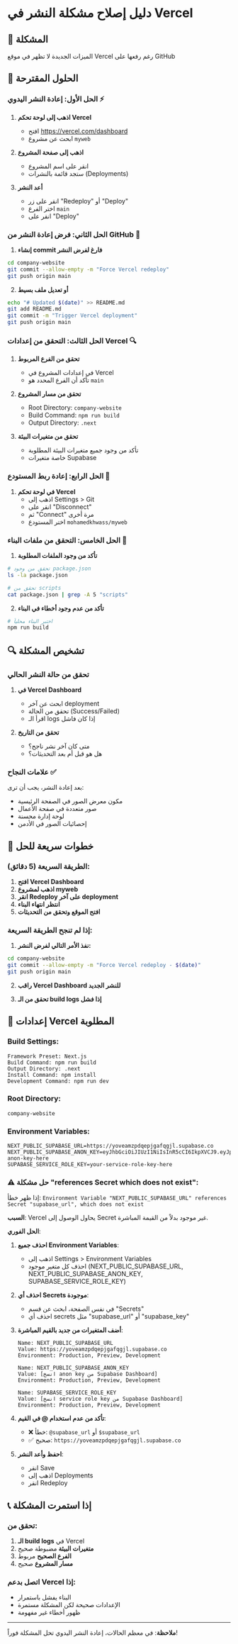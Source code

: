 # دليل إصلاح مشكلة النشر في Vercel

## 🚨 المشكلة
الميزات الجديدة لا تظهر في موقع Vercel رغم رفعها على GitHub

## 🔧 الحلول المقترحة

### الحل الأول: إعادة النشر اليدوي ⚡

1. **اذهب إلى لوحة تحكم Vercel**
   - افتح https://vercel.com/dashboard
   - ابحث عن مشروع `myweb`

2. **اذهب إلى صفحة المشروع**
   - انقر على اسم المشروع
   - ستجد قائمة بالنشرات (Deployments)

3. **أعد النشر**
   - انقر على زر "Redeploy" أو "Deploy"
   - اختر الفرع `main`
   - انقر على "Deploy"

### الحل الثاني: فرض إعادة النشر من GitHub 🔄

1. **إنشاء commit فارغ لفرض النشر**
```bash
cd company-website
git commit --allow-empty -m "Force Vercel redeploy"
git push origin main
```

2. **أو تعديل ملف بسيط**
```bash
echo "# Updated $(date)" >> README.md
git add README.md
git commit -m "Trigger Vercel deployment"
git push origin main
```

### الحل الثالث: التحقق من إعدادات Vercel 🔍

1. **تحقق من الفرع المربوط**
   - في إعدادات المشروع في Vercel
   - تأكد أن الفرع المحدد هو `main`

2. **تحقق من مسار المشروع**
   - Root Directory: `company-website`
   - Build Command: `npm run build`
   - Output Directory: `.next`

3. **تحقق من متغيرات البيئة**
   - تأكد من وجود جميع متغيرات البيئة المطلوبة
   - خاصة متغيرات Supabase

### الحل الرابع: إعادة ربط المستودع 🔗

1. **في لوحة تحكم Vercel**
   - اذهب إلى Settings > Git
   - انقر على "Disconnect"
   - ثم "Connect" مرة أخرى
   - اختر المستودع `mohamedkhwass/myweb`

### الحل الخامس: التحقق من ملفات البناء 📁

1. **تأكد من وجود الملفات المطلوبة**
```bash
# تحقق من وجود package.json
ls -la package.json

# تحقق من scripts
cat package.json | grep -A 5 "scripts"
```

2. **تأكد من عدم وجود أخطاء في البناء**
```bash
# اختبر البناء محلياً
npm run build
```

## 🔍 تشخيص المشكلة

### تحقق من حالة النشر الحالي

1. **في Vercel Dashboard**
   - ابحث عن آخر deployment
   - تحقق من الحالة (Success/Failed)
   - اقرأ الـ logs إذا كان فاشل

2. **تحقق من التاريخ**
   - متى كان آخر نشر ناجح؟
   - هل هو قبل أم بعد التحديثات؟

### علامات النجاح ✅

بعد إعادة النشر، يجب أن ترى:
- مكون معرض الصور في الصفحة الرئيسية
- صور متعددة في صفحة الأعمال
- لوحة إدارة محسنة
- إحصائيات الصور في الأدمن

## 🚀 خطوات سريعة للحل

### الطريقة السريعة (5 دقائق):

1. **افتح Vercel Dashboard**
2. **اذهب لمشروع myweb**
3. **انقر Redeploy على آخر deployment**
4. **انتظر انتهاء البناء**
5. **افتح الموقع وتحقق من التحديثات**

### إذا لم تنجح الطريقة السريعة:

1. **نفذ الأمر التالي لفرض النشر:**
```bash
cd company-website
git commit --allow-empty -m "Force Vercel redeploy - $(date)"
git push origin main
```

2. **راقب Vercel Dashboard للنشر الجديد**

3. **تحقق من الـ build logs إذا فشل**

## 🔧 إعدادات Vercel المطلوبة

### Build Settings:
```
Framework Preset: Next.js
Build Command: npm run build
Output Directory: .next
Install Command: npm install
Development Command: npm run dev
```

### Root Directory:
```
company-website
```

### Environment Variables:
```
NEXT_PUBLIC_SUPABASE_URL=https://yoveamzpdqepjgafqgjl.supabase.co
NEXT_PUBLIC_SUPABASE_ANON_KEY=eyJhbGciOiJIUzI1NiIsInR5cCI6IkpXVCJ9.eyJpc3MiOiJzdXBhYmFzZSIsInJlZiI6InlvdmVhbXpwZHFlcGpnYWZxZ2psIiwicm9sZSI6ImFub24iLCJpYXQiOjE3MzQ1MzI4NzEsImV4cCI6MjA1MDEwODg3MX0.your-anon-key-here
SUPABASE_SERVICE_ROLE_KEY=your-service-role-key-here
```

### ⚠️ حل مشكلة "references Secret which does not exist":

إذا ظهر خطأ: `Environment Variable "NEXT_PUBLIC_SUPABASE_URL" references Secret "supabase_url", which does not exist`

**السبب**: Vercel يحاول الوصول إلى Secret غير موجود بدلاً من القيمة المباشرة.

**الحل الفوري**:

1. **احذف جميع Environment Variables**:
   - اذهب إلى Settings > Environment Variables
   - احذف كل متغير موجود (NEXT_PUBLIC_SUPABASE_URL, NEXT_PUBLIC_SUPABASE_ANON_KEY, SUPABASE_SERVICE_ROLE_KEY)

2. **احذف أي Secrets موجودة**:
   - في نفس الصفحة، ابحث عن قسم "Secrets"
   - احذف أي secrets مثل "supabase_url" أو "supabase_key"

3. **أضف المتغيرات من جديد بالقيم المباشرة**:
   ```
   Name: NEXT_PUBLIC_SUPABASE_URL
   Value: https://yoveamzpdqepjgafqgjl.supabase.co
   Environment: Production, Preview, Development

   Name: NEXT_PUBLIC_SUPABASE_ANON_KEY
   Value: [انسخ anon key من Supabase Dashboard]
   Environment: Production, Preview, Development

   Name: SUPABASE_SERVICE_ROLE_KEY
   Value: [انسخ service role key من Supabase Dashboard]
   Environment: Production, Preview, Development
   ```

4. **تأكد من عدم استخدام @ في القيم**:
   - ❌ خطأ: `@supabase_url` أو `$supabase_url`
   - ✅ صحيح: `https://yoveamzpdqepjgafqgjl.supabase.co`

5. **احفظ وأعد النشر**:
   - انقر Save
   - اذهب إلى Deployments
   - انقر Redeploy

## 📞 إذا استمرت المشكلة

### تحقق من:
1. **الـ build logs** في Vercel
2. **متغيرات البيئة** مضبوطة صحيح
3. **الفرع الصحيح** مربوط
4. **مسار المشروع** صحيح

### اتصل بدعم Vercel إذا:
- البناء يفشل باستمرار
- الإعدادات صحيحة لكن المشكلة مستمرة
- ظهور أخطاء غير مفهومة

---

**ملاحظة**: في معظم الحالات، إعادة النشر اليدوي تحل المشكلة فوراً!
